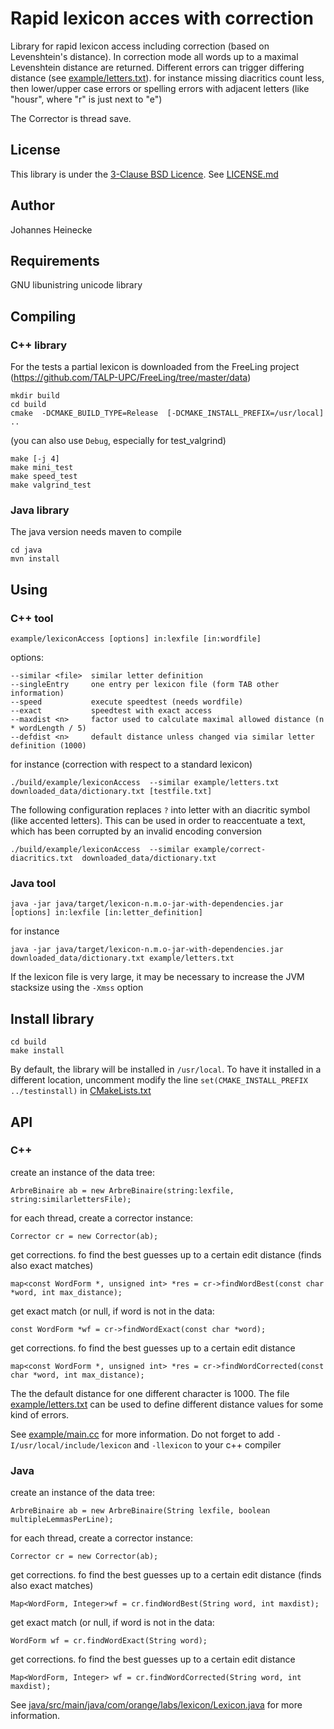 # Rapid lexicon acces with correction 

Library for rapid lexicon access including correction (based on Levenshtein's distance).
In correction mode all words up to a maximal Levenshtein distance are returned. 
Different errors can trigger differing distance (see [example/letters.txt](example/letters.txt)). for instance
missing diacritics count less, then lower/upper case errors or spelling errors with adjacent letters
(like "housr", where "r" is just next to "e")

The Corrector is thread save.

## License

This library is under the [3-Clause BSD Licence](https://opensource.org/licenses/BSD-3-Clause). See [LICENSE.md](LICENSE.md)


## Author

Johannes Heinecke


## Requirements

GNU libunistring unicode library


## Compiling

### C++ library

For the tests a partial lexicon is downloaded from the FreeLing project
(https://github.com/TALP-UPC/FreeLing/tree/master/data)

    mkdir build
    cd build
    cmake  -DCMAKE_BUILD_TYPE=Release  [-DCMAKE_INSTALL_PREFIX=/usr/local]  ..	

(you can also use `Debug`, especially for test_valgrind)

    make [-j 4]
    make mini_test
    make speed_test
    make valgrind_test

### Java library

The java version needs maven to compile

    cd java
    mvn install

## Using

### C++ tool

    example/lexiconAccess [options] in:lexfile [in:wordfile]

options:

    --similar <file>  similar letter definition
    --singleEntry     one entry per lexicon file (form TAB other information)
    --speed           execute speedtest (needs wordfile)
    --exact           speedtest with exact access
    --maxdist <n>     factor used to calculate maximal allowed distance (n * wordLength / 5)
    --defdist <n>     default distance unless changed via similar letter definition (1000)

for instance (correction with respect to a standard lexicon)

    ./build/example/lexiconAccess  --similar example/letters.txt  downloaded_data/dictionary.txt [testfile.txt]

The following configuration replaces `?` into letter with an diacritic symbol (like accented letters). This can be used in order to reaccentuate a text, which has been corrupted by an invalid encoding conversion

    ./build/example/lexiconAccess  --similar example/correct-diacritics.txt  downloaded_data/dictionary.txt


### Java tool

    java -jar java/target/lexicon-n.m.o-jar-with-dependencies.jar [options] in:lexfile [in:letter_definition]

for instance

    java -jar java/target/lexicon-n.m.o-jar-with-dependencies.jar downloaded_data/dictionary.txt example/letters.txt 

If the lexicon file is very large, it may be necessary to increase the JVM stacksize using the `-Xmss` option

## Install library

    cd build
    make install

By default, the library will be installed in `/usr/local`. To have it installed in a different location, uncomment modify the line `set(CMAKE_INSTALL_PREFIX ../testinstall)` in [CMakeLists.txt](CMakeLists.txt)


## API

### C++
create an instance of the data tree:

    ArbreBinaire ab = new ArbreBinaire(string:lexfile, string:similarlettersFile);

for each thread, create a corrector instance:

    Corrector cr = new Corrector(ab);

get corrections. fo find the best guesses up to a certain edit distance (finds also exact matches)

    map<const WordForm *, unsigned int> *res = cr->findWordBest(const char *word, int max_distance);

get exact match (or null, if word is not in the data:

    const WordForm *wf = cr->findWordExact(const char *word);

get corrections. fo find the best guesses up to a certain edit distance

    map<const WordForm *, unsigned int> *res = cr->findWordCorrected(const char *word, int max_distance);


The the default distance for one different character is 1000. The file [example/letters.txt](example/letters.txt) can be used to define different distance values for some kind of errors.


See [example/main.cc](example/main.cc) for more information. Do not forget to add `-I/usr/local/include/lexicon` and `-llexicon` to your c++ compiler

### Java

create an instance of the data tree:

    ArbreBinaire ab = new ArbreBinaire(String lexfile, boolean multipleLemmasPerLine);

for each thread, create a corrector instance:

    Corrector cr = new Corrector(ab);

get corrections. fo find the best guesses up to a certain edit distance (finds also exact matches)

    Map<WordForm, Integer>wf = cr.findWordBest(String word, int maxdist);


get exact match (or null, if word is not in the data:

    WordForm wf = cr.findWordExact(String word);

get corrections. fo find the best guesses up to a certain edit distance

    Map<WordForm, Integer> wf = cr.findWordCorrected(String word, int maxdist);



See [java/src/main/java/com/orange/labs/lexicon/Lexicon.java](java/src/main/java/com/orange/labs/lexicon/Lexicon.java) for more
information.

